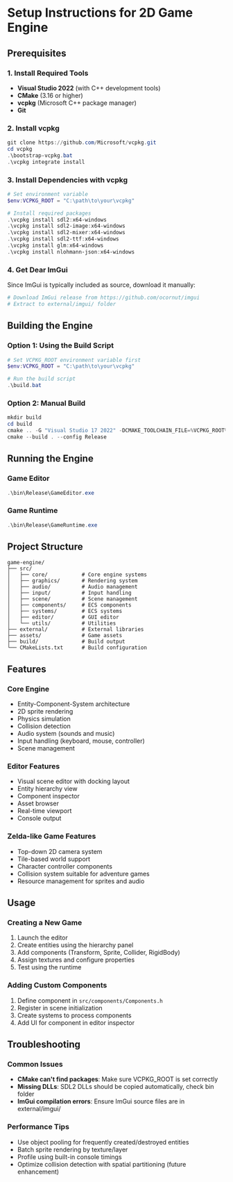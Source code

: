 # Setup Instructions for 2D Game Engine

## Prerequisites

### 1. Install Required Tools
- **Visual Studio 2022** (with C++ development tools)
- **CMake** (3.16 or higher)
- **vcpkg** (Microsoft C++ package manager)
- **Git**

### 2. Install vcpkg
```powershell
git clone https://github.com/Microsoft/vcpkg.git
cd vcpkg
.\bootstrap-vcpkg.bat
.\vcpkg integrate install
```

### 3. Install Dependencies with vcpkg
```powershell
# Set environment variable
$env:VCPKG_ROOT = "C:\path\to\your\vcpkg"

# Install required packages
.\vcpkg install sdl2:x64-windows
.\vcpkg install sdl2-image:x64-windows  
.\vcpkg install sdl2-mixer:x64-windows
.\vcpkg install sdl2-ttf:x64-windows
.\vcpkg install glm:x64-windows
.\vcpkg install nlohmann-json:x64-windows
```

### 4. Get Dear ImGui
Since ImGui is typically included as source, download it manually:
```powershell
# Download ImGui release from https://github.com/ocornut/imgui
# Extract to external/imgui/ folder
```

## Building the Engine

### Option 1: Using the Build Script
```powershell
# Set VCPKG_ROOT environment variable first
$env:VCPKG_ROOT = "C:\path\to\your\vcpkg"

# Run the build script
.\build.bat
```

### Option 2: Manual Build
```powershell
mkdir build
cd build
cmake .. -G "Visual Studio 17 2022" -DCMAKE_TOOLCHAIN_FILE=%VCPKG_ROOT%/scripts/buildsystems/vcpkg.cmake
cmake --build . --config Release
```

## Running the Engine

### Game Editor
```powershell
.\bin\Release\GameEditor.exe
```

### Game Runtime
```powershell
.\bin\Release\GameRuntime.exe
```

## Project Structure

```
game-engine/
├── src/
│   ├── core/           # Core engine systems
│   ├── graphics/       # Rendering system
│   ├── audio/          # Audio management
│   ├── input/          # Input handling
│   ├── scene/          # Scene management
│   ├── components/     # ECS components
│   ├── systems/        # ECS systems
│   ├── editor/         # GUI editor
│   └── utils/          # Utilities
├── external/           # External libraries
├── assets/             # Game assets
├── build/              # Build output
└── CMakeLists.txt      # Build configuration
```

## Features

### Core Engine
- Entity-Component-System architecture
- 2D sprite rendering
- Physics simulation
- Collision detection
- Audio system (sounds and music)
- Input handling (keyboard, mouse, controller)
- Scene management

### Editor Features
- Visual scene editor with docking layout
- Entity hierarchy view
- Component inspector
- Asset browser
- Real-time viewport
- Console output

### Zelda-like Game Features
- Top-down 2D camera system
- Tile-based world support
- Character controller components
- Collision system suitable for adventure games
- Resource management for sprites and audio

## Usage

### Creating a New Game
1. Launch the editor
2. Create entities using the hierarchy panel
3. Add components (Transform, Sprite, Collider, RigidBody)
4. Assign textures and configure properties
5. Test using the runtime

### Adding Custom Components
1. Define component in `src/components/Components.h`
2. Register in scene initialization
3. Create systems to process components
4. Add UI for component in editor inspector

## Troubleshooting

### Common Issues
- **CMake can't find packages**: Make sure VCPKG_ROOT is set correctly
- **Missing DLLs**: SDL2 DLLs should be copied automatically, check bin folder
- **ImGui compilation errors**: Ensure ImGui source files are in external/imgui/

### Performance Tips
- Use object pooling for frequently created/destroyed entities
- Batch sprite rendering by texture/layer
- Profile using built-in console timings
- Optimize collision detection with spatial partitioning (future enhancement)

